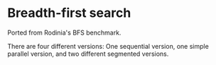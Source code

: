 # Breadth-first search

Ported from Rodinia's BFS benchmark.

There are four different versions: One sequential version, one simple parallel
version, and two different segmented versions.
